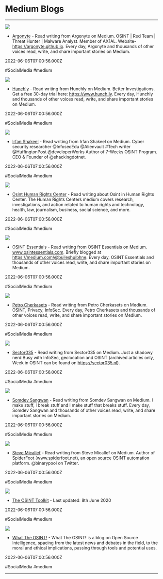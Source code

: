 # Medium Blogs

---

![](https://miro.medium.com/v2/resize:fit:2400/1*1OJrigrH4KNcE7XugVOFmA.png)

- [Argonyte](https://medium.com/@argonyte.cybersec) - Read writing from Argonyte on Medium. OSINT | Red Team | Threat Hunter | Malware Analyst. Member of AX1AL. Website- https://argonyte.github.io. Every day, Argonyte and thousands of other voices read, write, and share important stories on Medium.

2022-06-06T07:00:56.000Z

#SocialMedia #medium

![](https://miro.medium.com/v2/resize:fit:2400/0*BW595AFDF3lGg11T.png)

- [Hunchly](https://medium.com/@hunchly) - Read writing from Hunchly on Medium. Better Investigations. Get a free 30-day trial here: https://www.hunch.ly. Every day, Hunchly and thousands of other voices read, write, and share important stories on Medium.

2022-06-06T07:00:56.000Z

#SocialMedia #medium

![](https://miro.medium.com/v2/resize:fit:2400/0*ULuIXT8kSB3q1P5u.jpeg)

- [Irfan Shakeel](https://irfaanshakeel.medium.com) - Read writing from Irfan Shakeel on Medium. Cyber security researcher @InfosecEdu @Alienvault #Tech writer @HuffingtonPost @developerWorks Author of 7-Weeks OSINT Program. CEO & Founder of @ehackingdotnet.

2022-06-06T07:00:56.000Z

#SocialMedia #medium

![](https://rdl.ink/render/https%3A%2F%2Fmedium.com%2Fhumanrightscenter%2Ftagged%2Fosint)

- [Osint Human Rights Center](https://medium.com/humanrightscenter/tagged/osint) - Read writing about Osint in Human Rights Center. The Human Rights Centers medium covers research, investigations, and action related to human rights and technology, health, law, journalism, business, social science, and more.

2022-06-06T07:00:56.000Z

#SocialMedia #medium

![](https://miro.medium.com/v2/resize:fit:2400/1*MXZHBNn0iiQt58y9FBvekQ.jpeg)

- [OSINT Essentials](https://osintessentials.medium.com) - Read writing from OSINT Essentials on Medium. www.osintessentials.com. Briefly blogged at https://medium.com/@buileshuibhne. Every day, OSINT Essentials and thousands of other voices read, write, and share important stories on Medium.

2022-06-06T07:00:56.000Z

#SocialMedia #medium

![](https://rdl.ink/render/https%3A%2F%2Fmedium.com%2F%40Peter_UXer)

- [Petro Cherkasets](https://medium.com/@Peter_UXer) - Read writing from Petro Cherkasets on Medium. OSINT, Privacy, InfoSec. Every day, Petro Cherkasets and thousands of other voices read, write, and share important stories on Medium.

2022-06-06T07:00:56.000Z

#SocialMedia #medium

![](https://miro.medium.com/v2/resize:fit:2400/1*vqXVwZTfOHrwWtLycEf5RA.png)

- [Sector035](https://medium.com/@sector035) - Read writing from Sector035 on Medium. Just a shadowy nerd Busy with InfoSec, geolocation and OSINT (archived articles only, Week in OSINT can be found on https://sector035.nl).

2022-06-06T07:00:56.000Z

#SocialMedia #medium

![](https://miro.medium.com/v2/resize:fit:2400/1*AFW8XMm1mnDQFINamFTgqA.png)

- [Somdev Sangwan](https://s0md3v.medium.com) - Read writing from Somdev Sangwan on Medium. I make stuff, I break stuff and I make stuff that breaks stuff. Every day, Somdev Sangwan and thousands of other voices read, write, and share important stories on Medium.

2022-06-06T07:00:56.000Z

#SocialMedia #medium

![](https://miro.medium.com/v2/resize:fit:2400/1*TVA8G2tCUQKl6yMkEjJgbg@2x.jpeg)

- [Steve Micallef](https://medium.com/@micallst) - Read writing from Steve Micallef on Medium. Author of SpiderFoot (www.spiderfoot.net), an open source OSINT automation platform. @binarypool on Twitter.

2022-06-06T07:00:56.000Z

#SocialMedia #medium

![](https://miro.medium.com/v2/resize:fit:970/1*X_CMnUZJ4_tOfP12qgfd4Q.jpeg)

- [The OSINT Toolkit](https://medium.com/osint/the-osint-toolkit-3b9233d1cdf9) - Last updated: 8th June 2020

2022-06-06T07:00:56.000Z

#SocialMedia #medium

![](https://cdn-images-1.medium.com/max/1200/1*FyQcxh_xP8aWcM8kKvdnVg.jpeg)

- [What The OSINT!](https://medium.com/what-the-osint) - What The OSINT! is a blog on Open Source Intelligence, spacing from the latest news and debates in the field, to the moral and ethical implications, passing through tools and potential uses.

2022-06-06T07:00:56.000Z

#SocialMedia #medium

---

